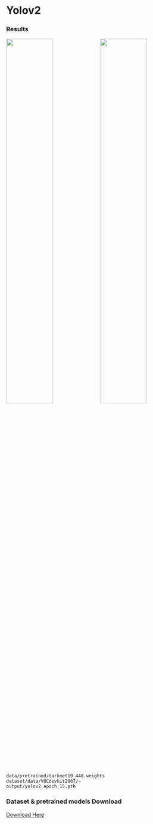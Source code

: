 # Yolov2

### Results
<img src="https://github.com/suhyeong-jeon/Yolov2/assets/70623959/8b871e43-060e-4a44-a6df-908234894265" width="50%"><img src="https://github.com/suhyeong-jeon/Yolov2/assets/70623959/98744c45-687c-4877-86c5-0eae51bc370c" width="50%">

```
data/pretrained/darknet19_448.weights
dataset/data/VOCdevkit2007/~
output/yolov2_epoch_15.pth
```

### Dataset & pretrained models Download
[Download Here](https://drive.google.com/file/d/1sMqvQ22IEGcvAMpAlK9nvJfgv6vQ3J_i/view?usp=drive_link)
